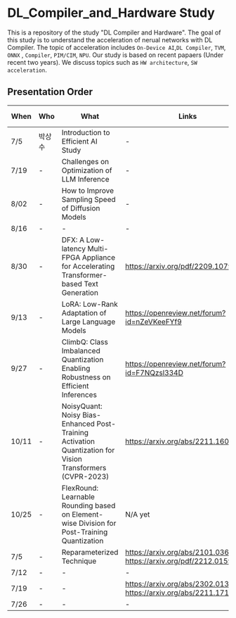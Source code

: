 # DL_Compiler_and_Hardware Study

This is a repository of the study "DL Compiler and Hardware". The goal of this study is to understand the acceleration of nerual networks with DL Compiler. The topic of acceleration includes `On-Device AI`,`DL Compiler`, `TVM`, `ONNX` , `Compiler`, `PIM/CIM`, `NPU`. Our study is based on recent papaers (Under recent two years). We discuss topics such as `HW architecture`, `SW acceleration`.


## Presentation Order
When |  Who  | What | Links | Issue # | Etc.
---- | --------- | ----------------------------------------- | ----------------------- | --------------------- | ----
7/5 | 박상수 | Introduction to Efficient AI Study | - | #1 | -
7/19 | - | Challenges on Optimization of LLM Inference | - | #2 | -
8/02 | - | How to Improve Sampling Speed of Diffusion Models | - | #3 | -
8/16 | - | - | - | - | -
8/30 | - | DFX: A Low-latency Multi-FPGA Appliance for Accelerating Transformer-based Text Generation | https://arxiv.org/pdf/2209.10797.pdf | #5 | -
9/13 | - | LoRA: Low-Rank Adaptation of Large Language Models | https://openreview.net/forum?id=nZeVKeeFYf9 | #6 | -
9/27 | - | ClimbQ: Class Imbalanced Quantization Enabling Robustness on Efficient Inferences | https://openreview.net/forum?id=F7NQzsl334D | #7 | -
10/11 | - | NoisyQuant: Noisy Bias-Enhanced Post-Training Activation Quantization for Vision Transformers (CVPR-2023) | https://arxiv.org/abs/2211.16056 | #8 | -
10/25 |  - | FlexRound: Learnable Rounding based on Element-wise Division for Post-Training Quantization | N/A yet | - | -
7/5 | - | Reparameterized Technique | https://arxiv.org/abs/2101.03697 , https://arxiv.org/pdf/2212.01593.pdf | #10 | -
7/12 | - | - | - | - | -
7/19 | - | - | https://arxiv.org/abs/2302.01318, https://arxiv.org/abs/2211.17192 | #12 | -
7/26 | - | - | - | - | -
